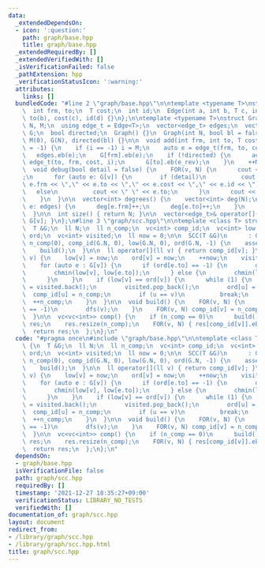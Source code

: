 ```yaml
---
data:
  _extendedDependsOn:
  - icon: ':question:'
    path: graph/base.hpp
    title: graph/base.hpp
  _extendedRequiredBy: []
  _extendedVerifiedWith: []
  _isVerificationFailed: false
  _pathExtension: hpp
  _verificationStatusIcon: ':warning:'
  attributes:
    links: []
  bundledCode: "#line 2 \"graph/base.hpp\"\n\ntemplate <typename T>\nstruct Edge {\n\
    \  int frm, to;\n  T cost;\n  int id;\n  Edge(int a, int b, T c, int d) : frm(a),\
    \ to(b), cost(c), id(d) {}\n};\n\ntemplate <typename T>\nstruct Graph {\n  int\
    \ N, M;\n  using edge_t = Edge<T>;\n  vector<edge_t> edges;\n  vector<vector<edge_t>>\
    \ G;\n  bool directed;\n  Graph() {}\n  Graph(int N, bool bl = false) : N(N),\
    \ M(0), G(N), directed(bl) {}\n\n  void add(int frm, int to, T cost = 1, int i\
    \ = -1) {\n    if (i == -1) i = M;\n    auto e = edge_t(frm, to, cost, i);\n \
    \   edges.eb(e);\n    G[frm].eb(e);\n    if (!directed) {\n      auto e_rev =\
    \ edge_t(to, frm, cost, i);\n      G[to].eb(e_rev);\n    }\n    ++M;\n  }\n\n\
    \  void debug(bool detail = false) {\n    FOR(v, N) {\n      cout << v << \" :\"\
    ;\n      for (auto e: G[v]) {\n        if (detail)\n          cout << \" (\" <<\
    \ e.frm << \",\" << e.to << \",\" << e.cost << \",\" << e.id << \")\";\n     \
    \   else\n          cout << \" \" << e.to;\n      }\n      cout << \"\\n\";\n\
    \    }\n  }\n\n  vector<int> degrees() {\n    vector<int> deg(N);\n    for (auto&&\
    \ e: edges) {\n      deg[e.frm]++;\n      deg[e.to]++;\n    }\n    return deg;\n\
    \  }\n\n  int size() { return N; }\n\n  vector<edge_t>& operator[](int v) { return\
    \ G[v]; }\n};\n#line 3 \"graph/scc.hpp\"\n\ntemplate <class T> struct SCC {\n\
    \  T &G;\n  ll N;\n  ll n_comp;\n  vc<int> comp_id;\n  vc<int> low;\n  vc<int>\
    \ ord;\n  vc<int> visited;\n  ll now = 0;\n\n  SCC(T &G)\n      : G(G), N(G.N),\
    \ n_comp(0), comp_id(G.N, 0), low(G.N, 0), ord(G.N, -1) {\n    assert(G.directed);\n\
    \    build();\n  }\n\n  ll operator[](ll v) { return comp_id[v]; }\n\n  void dfs(int\
    \ v) {\n    low[v] = now;\n    ord[v] = now;\n    ++now;\n    visited.eb(v);\n\
    \    for (auto e : G[v]) {\n      if (ord[e.to] == -1) {\n        dfs(e.to);\n\
    \        chmin(low[v], low[e.to]);\n      } else {\n        chmin(low[v], ord[e.to]);\n\
    \      }\n    }\n    if (low[v] == ord[v]) {\n      while (1) {\n        ll u\
    \ = visited.back();\n        visited.pop_back();\n        ord[u] = N;\n      \
    \  comp_id[u] = n_comp;\n        if (u == v)\n          break;\n      }\n    \
    \  ++n_comp;\n    }\n  }\n\n  void build() {\n    FOR(v, N) {\n      if (ord[v]\
    \ == -1)\n        dfs(v);\n    }\n    FOR(v, N) comp_id[v] = n_comp - 1 - comp_id[v];\n\
    \  }\n\n  vc<vc<int>> comp() {\n    if (n_comp == 0)\n      build();\n    vc<vc<int>>\
    \ res;\n    res.resize(n_comp);\n    FOR(v, N) { res[comp_id[v]].eb(v); }\n  \
    \  return res;\n  };\n};\n"
  code: "#pragma once\n#include \"graph/base.hpp\"\n\ntemplate <class T> struct SCC\
    \ {\n  T &G;\n  ll N;\n  ll n_comp;\n  vc<int> comp_id;\n  vc<int> low;\n  vc<int>\
    \ ord;\n  vc<int> visited;\n  ll now = 0;\n\n  SCC(T &G)\n      : G(G), N(G.N),\
    \ n_comp(0), comp_id(G.N, 0), low(G.N, 0), ord(G.N, -1) {\n    assert(G.directed);\n\
    \    build();\n  }\n\n  ll operator[](ll v) { return comp_id[v]; }\n\n  void dfs(int\
    \ v) {\n    low[v] = now;\n    ord[v] = now;\n    ++now;\n    visited.eb(v);\n\
    \    for (auto e : G[v]) {\n      if (ord[e.to] == -1) {\n        dfs(e.to);\n\
    \        chmin(low[v], low[e.to]);\n      } else {\n        chmin(low[v], ord[e.to]);\n\
    \      }\n    }\n    if (low[v] == ord[v]) {\n      while (1) {\n        ll u\
    \ = visited.back();\n        visited.pop_back();\n        ord[u] = N;\n      \
    \  comp_id[u] = n_comp;\n        if (u == v)\n          break;\n      }\n    \
    \  ++n_comp;\n    }\n  }\n\n  void build() {\n    FOR(v, N) {\n      if (ord[v]\
    \ == -1)\n        dfs(v);\n    }\n    FOR(v, N) comp_id[v] = n_comp - 1 - comp_id[v];\n\
    \  }\n\n  vc<vc<int>> comp() {\n    if (n_comp == 0)\n      build();\n    vc<vc<int>>\
    \ res;\n    res.resize(n_comp);\n    FOR(v, N) { res[comp_id[v]].eb(v); }\n  \
    \  return res;\n  };\n};\n"
  dependsOn:
  - graph/base.hpp
  isVerificationFile: false
  path: graph/scc.hpp
  requiredBy: []
  timestamp: '2021-12-27 18:35:27+09:00'
  verificationStatus: LIBRARY_NO_TESTS
  verifiedWith: []
documentation_of: graph/scc.hpp
layout: document
redirect_from:
- /library/graph/scc.hpp
- /library/graph/scc.hpp.html
title: graph/scc.hpp
---
```

